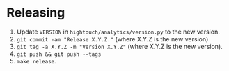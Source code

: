 # Releasing

1. Update `VERSION` in `hightouch/analytics/version.py` to the new version.
2. `git commit -am "Release X.Y.Z."` (where X.Y.Z is the new version)
3. `git tag -a X.Y.Z -m "Version X.Y.Z"` (where X.Y.Z is the new version).
4. `git push && git push --tags`
5. `make release`.
